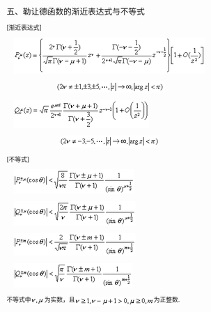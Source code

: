 <div class=Section1>
<p class=MsoNormal><span lang=ZH-CN style='font-size:14.0pt;font-family:宋体_GB2312'>五、勒让德函数的渐近表达式与不等式</span></p>
<p class=MsoNormal><span lang=EN-US>[</span><span lang=ZH-CN style='font-family:
宋体_GB2312'>渐近表达式</span><span lang=EN-US>]</span></p>
<p class=MsoNormal><span lang=EN-US>&nbsp;&nbsp;&nbsp; </span><sub><span
lang=EN-US style='font-size:10.5pt'><img width=439 height=83
src="res/17e9d95da129bdd93c34fb6cc6aaaa52_5740_files/image002.gif"
u1:shapes="_x0000_i1025"></span></sub></p>
<p class=MsoNormal><span lang=EN-US>&nbsp;&nbsp;&nbsp;&nbsp;&nbsp;&nbsp;&nbsp;&nbsp;&nbsp;&nbsp;&nbsp;&nbsp;&nbsp;&nbsp;&nbsp;&nbsp;&nbsp;&nbsp;&nbsp;&nbsp;&nbsp;&nbsp;&nbsp;&nbsp;&nbsp;&nbsp;&nbsp;&nbsp;
</span><sub><span lang=EN-US style='font-size:10.5pt'><img width=249 height=27
src="res/17e9d95da129bdd93c34fb6cc6aaaa52_5740_files/image004.gif"
u1:shapes="_x0000_i1026"></span></sub></p>
<p class=MsoNormal><span lang=EN-US>&nbsp;&nbsp;&nbsp; </span><sub><span
lang=EN-US style='font-size:10.5pt'><img width=311 height=64
src="res/17e9d95da129bdd93c34fb6cc6aaaa52_5740_files/image006.gif"
u1:shapes="_x0000_i1027"></span></sub></p>
<p class=MsoNormal><span lang=EN-US>&nbsp;&nbsp;&nbsp;&nbsp;&nbsp;&nbsp;&nbsp;&nbsp;&nbsp;&nbsp;&nbsp;&nbsp;&nbsp;&nbsp;&nbsp;&nbsp;&nbsp;&nbsp;&nbsp;&nbsp;&nbsp;&nbsp;&nbsp;&nbsp;&nbsp;&nbsp;&nbsp;&nbsp;&nbsp;&nbsp;
</span><sub><span lang=EN-US style='font-size:10.5pt'><img width=229 height=27
src="res/17e9d95da129bdd93c34fb6cc6aaaa52_5740_files/image008.gif"
u1:shapes="_x0000_i1028"></span></sub></p>
<p class=MsoNormal><span lang=EN-US>[</span><span lang=ZH-CN style='font-family:
宋体_GB2312'>不等式</span><span lang=EN-US>]</span></p>
<p class=MsoNormal><span lang=EN-US>&nbsp;&nbsp;&nbsp; </span><sub><span
lang=EN-US style='font-size:10.5pt'><img width=277 height=56
src="res/17e9d95da129bdd93c34fb6cc6aaaa52_5740_files/image010.gif"
u1:shapes="_x0000_i1029"></span></sub></p>
<p class=MsoNormal><span lang=EN-US>&nbsp;&nbsp;&nbsp; </span><sub><span
lang=EN-US style='font-size:10.5pt'><img width=280 height=56
src="res/17e9d95da129bdd93c34fb6cc6aaaa52_5740_files/image012.gif"
u1:shapes="_x0000_i1039"></span></sub></p>
<p class=MsoNormal><span lang=EN-US>&nbsp;&nbsp;&nbsp; </span><sub><span
lang=EN-US style='font-size:10.5pt'><img width=280 height=52
src="res/17e9d95da129bdd93c34fb6cc6aaaa52_5740_files/image014.gif"
u1:shapes="_x0000_i1040"></span></sub></p>
<p class=MsoNormal><span lang=EN-US>&nbsp;&nbsp;&nbsp; </span><sub><span
lang=EN-US style='font-size:10.5pt'><img width=273 height=56
src="res/17e9d95da129bdd93c34fb6cc6aaaa52_5740_files/image016.gif"
u1:shapes="_x0000_i1041"></span></sub></p>
<p class=MsoNormal><span lang=ZH-CN style='font-family:宋体_GB2312'>不等式中</span><sub><span
lang=EN-US style='font-size:10.5pt'><img width=31 height=17
src="res/17e9d95da129bdd93c34fb6cc6aaaa52_5740_files/image018.gif"
u1:shapes="_x0000_i1042" align=absmiddle></span></sub><span lang=ZH-CN
style='font-family:宋体_GB2312'>为实数，且</span><sub><span lang=EN-US
style='font-size:10.5pt'><img width=181 height=21
src="res/17e9d95da129bdd93c34fb6cc6aaaa52_5740_files/image020.gif"
u1:shapes="_x0000_i1043" align=absmiddle></span></sub><span lang=ZH-CN
style='font-family:宋体_GB2312'>为正整数</span><span lang=EN-US>.</span></p>
</div>